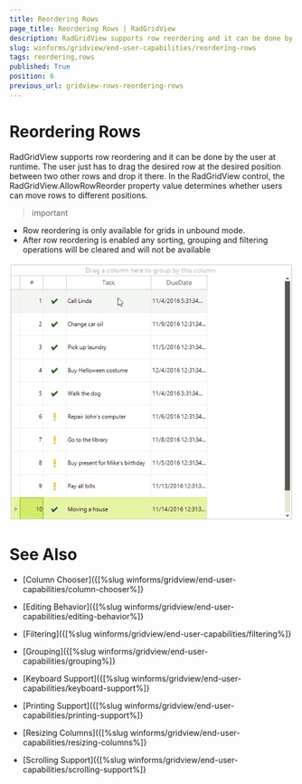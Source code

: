 ```yaml
---
title: Reordering Rows
page_title: Reordering Rows | RadGridView
description: RadGridView supports row reordering and it can be done by the user at runtime. 
slug: winforms/gridview/end-user-capabilities/reordering-rows
tags: reordering,rows
published: True
position: 6
previous_url: gridview-rows-reordering-rows
---
```


# Reordering Rows

RadGridView supports row reordering and it can be done by the user at runtime. The user just has to drag the desired row at the desired position between two other rows and drop it there. In the RadGridView control, the RadGridView.AllowRowReorder property value determines whether users can move rows to different positions.
      
>important 
* Row reordering is only available for grids in unbound mode.
* After row reordering is enabled any sorting, grouping and filtering operations will be cleared and will not be available

![gridview-rows-reordering-rows 001](images/gridview-rows-reordering-rows001.gif)
# See Also
* [Column Chooser]({[%slug winforms/gridview/end-user-capabilities/column-chooser%]}

* [Editing Behavior]({[%slug winforms/gridview/end-user-capabilities/editing-behavior%]}

* [Filtering]({[%slug winforms/gridview/end-user-capabilities/filtering%]}

* [Grouping]({[%slug winforms/gridview/end-user-capabilities/grouping%]}

* [Keyboard Support]({[%slug winforms/gridview/end-user-capabilities/keyboard-support%]}

* [Printing Support]({[%slug winforms/gridview/end-user-capabilities/printing-support%]}

* [Resizing Columns]({[%slug winforms/gridview/end-user-capabilities/resizing-columns%]}

* [Scrolling Support]({[%slug winforms/gridview/end-user-capabilities/scrolling-support%]}

